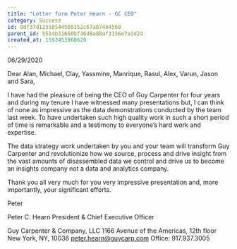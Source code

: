```yaml
---
title: "Letter form Peter Hearn - GC CEO"
category: Success
id: 0df37d12318544508152c67a874b4568
parent_id: 5514b31650bf46d8a88af3156e7a1d24
created_at: 1593453960620
---
```


06/29/2020

Dear Alan, Michael, Clay, Yassmine, Manrique, Rasul, Alex, Varun, Jason and Sara,

I have had the pleasure of being the CEO of Guy Carpenter for four years and during my tenure I have witnessed many presentations but, I can think of none as impressive as the data demonstrations conducted by the team last week. To have undertaken such high quality work in such a short period of time is remarkable and a testimony to everyone’s hard work and expertise. 

The data strategy work undertaken by you and your team will transform Guy Carpenter and revolutionize how we source, process and drive insight from the vast amounts of disassembled data we control and drive us to become an insights company not a data and analytics company.

Thank you all very much for you very impressive presentation and, more importantly, your significant efforts.


Peter

Peter C. Hearn
President & Chief Executive Officer

Guy Carpenter & Company, LLC
1166 Avenue of the Americas, 12th floor
New York, NY, 10036
peter.hearn@guycarp.com
Office: 917.937.3005

    